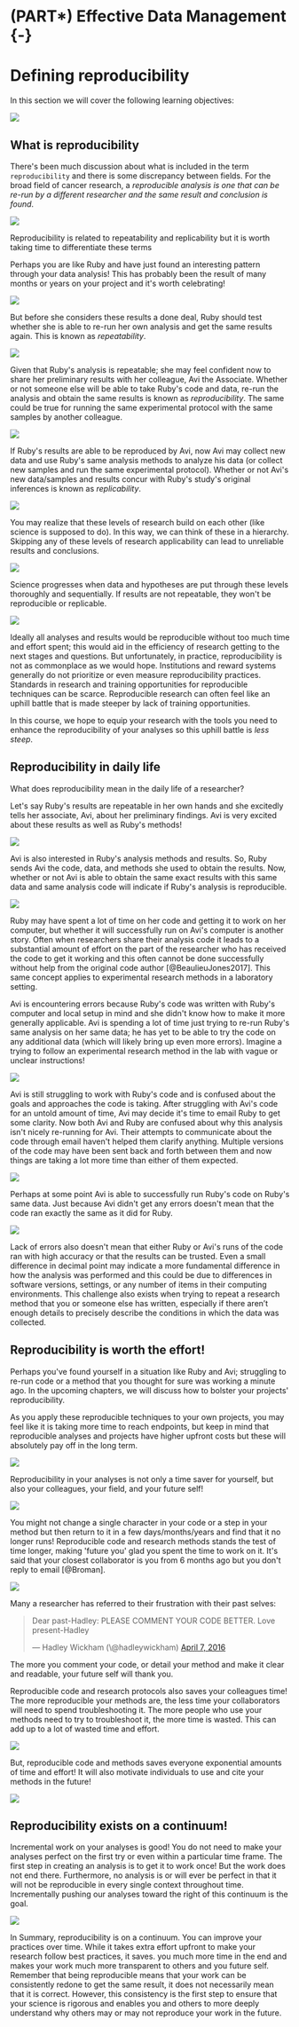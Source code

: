# (PART\*) Effective Data Management {-}

# Defining reproducibility

In this section we will cover the following learning objectives:

![](03-defining-reproducibility_files/figure-docx//10nOR2t1-F0E01fItN_l8uYRWslH2PmebPvhQzCBeCPM_g3896feb580f_16_18.png)

## What is reproducibility

There's been much discussion about what is included in the term `reproducibility` and there is some discrepancy between fields. For the broad field of cancer research, a _reproducible analysis is one that can be re-run by a different researcher and the same result and conclusion is found_.

![](03-defining-reproducibility_files/figure-docx//1LMurysUhCjZb7DVF6KS9QmJ5NBjwWVjRn40MS9f2noE_gf1accd298e_0_146.png)

Reproducibility is related to repeatability and replicability but it is worth taking time to differentiate these terms

Perhaps you are like Ruby and have just found an interesting pattern through your data analysis! This has probably been the result of many months or years on your project and it's worth celebrating!

![](03-defining-reproducibility_files/figure-docx//1LMurysUhCjZb7DVF6KS9QmJ5NBjwWVjRn40MS9f2noE_gf1accd298e_0_0.png)

But before she considers these results a done deal, Ruby should test whether she is able to re-run her own analysis and get the same results again. This is known as _repeatability_.

![](03-defining-reproducibility_files/figure-docx//10nOR2t1-F0E01fItN_l8uYRWslH2PmebPvhQzCBeCPM_g35294cebb05_0_482.png)

Given that Ruby's analysis is repeatable; she may feel confident now to share her preliminary results with her colleague, Avi the Associate. Whether or not someone else will be able to take Ruby's code and data, re-run the analysis and obtain the same results is known as _reproducibility_. The same could be true for running the same experimental protocol with the same samples by another colleague.

![](03-defining-reproducibility_files/figure-docx//10nOR2t1-F0E01fItN_l8uYRWslH2PmebPvhQzCBeCPM_g35294cebb05_0_146.png)

If Ruby's results are able to be reproduced by Avi, now Avi may collect new data and use Ruby's same analysis methods to analyze his data (or collect new samples and run the same experimental protocol). Whether or not Avi's new data/samples and results concur with Ruby's study's original inferences is known as _replicability_.

![](03-defining-reproducibility_files/figure-docx//10nOR2t1-F0E01fItN_l8uYRWslH2PmebPvhQzCBeCPM_g35294cebb05_0_644.png)

You may realize that these levels of research build on each other (like science is supposed to do). In this way, we can think of these in a hierarchy.  Skipping any of these levels of research applicability can lead to unreliable results and conclusions.

![](03-defining-reproducibility_files/figure-docx//1LMurysUhCjZb7DVF6KS9QmJ5NBjwWVjRn40MS9f2noE_gf1cd772e00_0_10.png)

Science progresses when data and hypotheses are put through these levels thoroughly and sequentially. If results are not repeatable, they won't be reproducible or replicable.

![](03-defining-reproducibility_files/figure-docx//1LMurysUhCjZb7DVF6KS9QmJ5NBjwWVjRn40MS9f2noE_gf1accd298e_0_564.png)

Ideally all analyses and results would be reproducible without too much time and effort spent; this would aid in the efficiency of research getting to the next stages and questions. But unfortunately, in practice, reproducibility is not as commonplace as we would hope. Institutions and reward systems generally do not prioritize or even measure reproducibility practices. Standards in research and training opportunities for reproducible techniques can be scarce. Reproducible research can often feel like an uphill battle that is made steeper by lack of training opportunities.

In this course, we hope to equip your research with the tools you need to enhance the reproducibility of your analyses so this uphill battle is _less steep_.

## Reproducibility in daily life

What does reproducibility mean in the daily life of a researcher?

Let's say Ruby's results are repeatable in her own hands and she excitedly tells her associate, Avi, about her preliminary findings. Avi is very excited about these results as well as Ruby's methods!

![](03-defining-reproducibility_files/figure-docx//1LMurysUhCjZb7DVF6KS9QmJ5NBjwWVjRn40MS9f2noE_gf1accd298e_0_179.png)

Avi is also interested in Ruby's analysis methods and results. So, Ruby sends Avi the code, data, and methods she used to obtain the results. Now, whether or not Avi is able to obtain the same exact results with this same data and same analysis code will indicate if Ruby's analysis is reproducible.

![](03-defining-reproducibility_files/figure-docx//1LMurysUhCjZb7DVF6KS9QmJ5NBjwWVjRn40MS9f2noE_gf1accd298e_0_944.png)

Ruby may have spent a lot of time on her code and getting it to work on her computer, but whether it will successfully run on Avi's computer is another story. Often when researchers share their analysis code it leads to a substantial amount of effort on the part of the researcher who has received the code to get it working and this often cannot be done successfully without help from the original code author [@BeaulieuJones2017]. This same concept applies to experimental research methods in a laboratory setting.

Avi is encountering errors because Ruby's code was written with Ruby's computer and local setup in mind and she didn't know how to make it more generally applicable. Avi is spending a lot of time just trying to re-run Ruby's same analysis on her same data; he has yet to be able to try the code on any additional data (which will likely bring up even more errors). Imagine a trying to follow an experimental research method in the lab with vague or unclear instructions!

![](03-defining-reproducibility_files/figure-docx//1LMurysUhCjZb7DVF6KS9QmJ5NBjwWVjRn40MS9f2noE_gf1accd298e_0_993.png)

Avi is still struggling to work with Ruby's code and is confused about the goals and approaches the code is taking. After struggling with Avi's code for an untold amount of time, Avi may decide it's time to email Ruby to get some clarity. Now both Avi and Ruby are confused about why this analysis isn't nicely re-running for Avi. Their attempts to communicate about the code through email haven't helped them clarify anything. Multiple versions of the code may have been sent back and forth between them and now things are taking a lot more time than either of them expected.

![](03-defining-reproducibility_files/figure-docx//1LMurysUhCjZb7DVF6KS9QmJ5NBjwWVjRn40MS9f2noE_gf1accd298e_0_1066.png)

Perhaps at some point Avi is able to successfully run Ruby's code on Ruby's same data. Just because Avi didn't get any errors doesn't mean that the code ran exactly the same as it did for Ruby.

![](03-defining-reproducibility_files/figure-docx//1LMurysUhCjZb7DVF6KS9QmJ5NBjwWVjRn40MS9f2noE_gf1accd298e_0_673.png)

Lack of errors also doesn't mean that either Ruby or Avi's runs of the code ran with high accuracy or that the results can be trusted. Even a small difference in decimal point may indicate a more fundamental difference in how the analysis was performed and this could be due to differences in software versions, settings, or any number of items in their computing environments. This challenge also exists when trying to repeat a research method that you or someone else has written, especially if there aren’t enough details to precisely describe the conditions in which the data was collected.


## Reproducibility is worth the effort!

Perhaps you've found yourself in a situation like Ruby and Avi; struggling to re-run code or a method that you thought for sure was working a minute ago. In the upcoming chapters, we will discuss how to bolster your projects' reproducibility.

As you apply these reproducible techniques to your own projects, you may feel like it is taking more time to reach endpoints, but keep in mind that reproducible analyses and projects have higher upfront costs but these will absolutely pay off in the long term.

![](03-defining-reproducibility_files/figure-docx//1LMurysUhCjZb7DVF6KS9QmJ5NBjwWVjRn40MS9f2noE_gf7bed24491_1_38.png)

Reproducibility in your analyses is not only a time saver for yourself, but also your colleagues, your field, and your future self!

![](03-defining-reproducibility_files/figure-docx//1LMurysUhCjZb7DVF6KS9QmJ5NBjwWVjRn40MS9f2noE_gf1cd772e00_0_5.png)

You might not change a single character in your code or a step in your method but then return to it in a few days/months/years and find that it no longer runs! Reproducible code and research methods stands the test of time longer, making 'future you' glad you spent the time to work on it. It's said that your closest collaborator is you from 6 months ago but you don't reply to email [@Broman].

![](03-defining-reproducibility_files/figure-docx//1LMurysUhCjZb7DVF6KS9QmJ5NBjwWVjRn40MS9f2noE_gf1cd772e00_0_330.png)

Many a researcher has referred to their frustration with their past selves:

<blockquote class="twitter-tweet"><p lang="en" dir="ltr">Dear past-Hadley: PLEASE COMMENT YOUR CODE BETTER. Love present-Hadley</p>&mdash; Hadley Wickham (\@hadleywickham) <a href="https://twitter.com/hadleywickham/status/718203628528349184?ref_src=twsrc%5Etfw">April 7, 2016</a></blockquote> <script async src="https://platform.twitter.com/widgets.js" charset="utf-8"></script>

The more you comment your code, or detail your method and make it clear and readable, your future self will thank you.

Reproducible code and research protocols also saves your colleagues time! The more reproducible your methods are, the less time your collaborators will need to spend troubleshooting it. The more people who use your methods need to try to troubleshoot it, the more time is wasted. This can add up to a lot of wasted time and effort.

![](03-defining-reproducibility_files/figure-docx//1LMurysUhCjZb7DVF6KS9QmJ5NBjwWVjRn40MS9f2noE_gf1cd772e00_0_160.png)

But, reproducible code and methods saves everyone exponential amounts of time and effort! It will also motivate individuals to use and cite your methods in the future!

![](03-defining-reproducibility_files/figure-docx//1LMurysUhCjZb7DVF6KS9QmJ5NBjwWVjRn40MS9f2noE_gf1cd772e00_0_53.png)

## Reproducibility exists on a continuum!

Incremental work on your analyses is good! You do not need to make your analyses perfect on the first try or even within a particular time frame. The first step in creating an analysis is to get it to work once! But the work does not end there. Furthermore, no analysis is or will ever be perfect in that it will not be reproducible in every single context throughout time. Incrementally pushing our analyses toward the right of this continuum is the goal.

![](03-defining-reproducibility_files/figure-docx//1LMurysUhCjZb7DVF6KS9QmJ5NBjwWVjRn40MS9f2noE_gf7bed24491_1_0.png)

In Summary, reproducibility is on a continuum. You can improve your practices over time. While it takes extra effort upfront to make your research follow best practices, it saves. you much more time in the end and makes your work much more transparent to others and you future self. Remember that being reproducible means that your work can be consistently redone to get the same result, it does not necessarily mean that it is correct. However, this consistency is the first step to ensure that your science is rigorous and enables you and others to more deeply understand why others may or may not reproduce your work in the future. 
